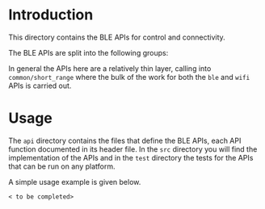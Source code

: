 # Introduction
This directory contains the BLE APIs for control and connectivity.

The BLE APIs are split into the following groups:

<to be completed>

In general the APIs here are a relatively thin layer, calling into `common/short_range` where the bulk of the work for both the `ble` and `wifi` APIs is carried out.

# Usage
The `api` directory contains the files that define the BLE APIs, each API function documented in its header file.  In the `src` directory you will find the implementation of the APIs and in the `test` directory the tests for the APIs that can be run on any platform.

A simple usage example is given below.

```
< to be completed>
```